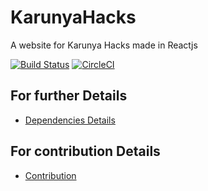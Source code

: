 # KarunyaHacks
A website for Karunya Hacks made in Reactjs

[![Build Status](https://travis-ci.com/khacksOSS/KarunyaHacks.svg?branch=master)](https://travis-ci.com/khacksOSS/KarunyaHacks)
[![CircleCI](https://circleci.com/gh/khacksOSS/KarunyaHacks/tree/master.svg?style=svg)](https://circleci.com/gh/khacksOSS/KarunyaHacks/tree/master)
## For further Details
* [Dependencies Details](./dependencies.md)

## For contribution Details
* [Contribution](./contribution.md)
